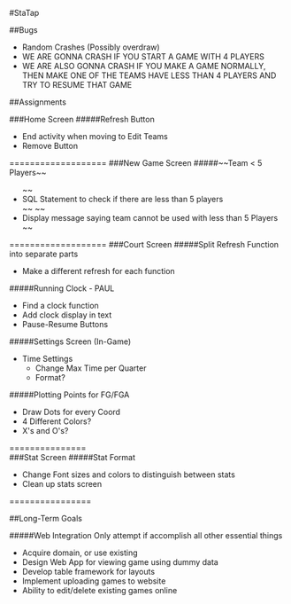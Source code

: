 #StaTap

##Bugs
<ul>
	<li>Random Crashes (Possibly overdraw)</li>
	<li>WE ARE GONNA CRASH IF YOU START A GAME WITH 4 PLAYERS</li>
	<li>WE ARE ALSO GONNA CRASH IF YOU MAKE A GAME NORMALLY, THEN MAKE ONE OF THE TEAMS HAVE LESS THAN 4 PLAYERS AND TRY TO RESUME THAT GAME</li>
</ul>





##Assignments

###Home Screen
#####Refresh Button
<ul>
	<li>End activity when moving to Edit Teams</li>
	<li>Remove Button</li>
</ul>
===================
###New Game Screen
#####~~Team < 5 Players~~
<ul>
	~~<li>SQL Statement to check if there are less than 5 players</li>~~
	~~<li>Display message saying team cannot be used with less than 5 Players</li>~~
</ul>
===================
###Court Screen
#####Split Refresh Function into separate parts
<ul>
	<li>Make a different refresh for each function</li>
</ul>
#####Running Clock - PAUL
<ul>
	<li>Find a clock function</li>
	<li>Add clock display in text</li>
	<li>Pause-Resume Buttons</li>
</ul>
#####Settings Screen (In-Game)
<ul>
	<li>Time Settings
	<ul>
		<li>Change Max Time per Quarter</li>
		<li>Format?</li>
	</ul>
	</li>
</ul>
#####Plotting Points for FG/FGA
<ul>
	<li>Draw Dots for every Coord</li>
	<li>4 Different Colors?</li>
	<li>X's and O's?</li>
</ul>

===============		
###Stat Screen
#####Stat Format
<ul>
	<li>Change Font sizes and colors to distinguish between stats</li>
	<li>Clean up stats screen</li>
</ul>

================





##Long-Term Goals

#####Web Integration
Only attempt if accomplish all other essential things
<ul>
	<li>Acquire domain, or use existing</li>
	<li>Design Web App for viewing game using dummy data</li>
	<li>Develop table framework for layouts</li>
	<li>Implement uploading games to website</li>
	<li>Ability to edit/delete existing games online</li>
</ul>
